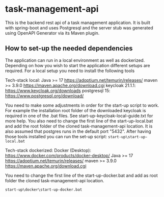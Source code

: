 # task-management-api

This is the backend rest api of a task management application.
It is built with spring-boot and uses Postgresql and the
server stub was generated using OpenAPI Generator via its Maven plugin.

## How to set-up the needed dependencies

The application can run in a local environment as well as dockerized.
Depending on how you wish to start the application different setups are required.
For a local setup you need to install the following tools

Tech-stack local:
Java >= 17 https://adoptium.net/temurin/releases/
maven >= 3.9.0 https://maven.apache.org/download.cgi
keycloak 21.1.1: https://www.keycloak.org/downloads
postgresql 15: https://www.postgresql.org/download/

You need to make some adjustments in order for the start-up script to work.
For example the installation root folder of the downloaded keycloak is required in one of the .bat files.
See start-up-keycloak-local-guide.txt for more help.
You also need to change the first line of the start-up-local.bat and add the root folder of the cloned
task-management-api location.
It is also assumed that postgres runs in the default port "5432".
After having those tools installed you can run the set-up script:
`start-up\start-up-local.bat`

Tech-stack dockerized:
Docker (Desktop): https://www.docker.com/products/docker-desktop/
Java >= 17 https://adoptium.net/temurin/releases/
maven >= 3.9.0 https://maven.apache.org/download.cgi

You need to change the first line of the start-up-docker.bat and add as root folder the cloned
task-management-api location.

`start-up\docker\start-up-docker.bat`
